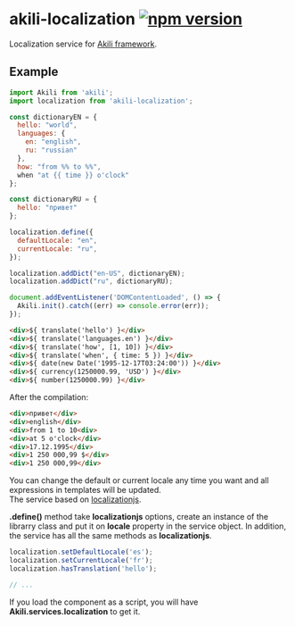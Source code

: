 # akili-localization [![npm version](https://badge.fury.io/js/akili-localization.svg)](https://badge.fury.io/js/akili-localization)
Localization service for [Akili framework](https://github.com/ortexx/akili).

## Example

```js
import Akili from 'akili';
import localization from 'akili-localization';

const dictionaryEN = {
  hello: "world",
  languages: {
    en: "english",
    ru: "russian"
  },
  how: "from %% to %%",
  when "at {{ time }} o'clock"
};

const dictionaryRU = {
  hello: "привет"
};

localization.define({
  defaultLocale: "en",
  currentLocale: "ru",
});

localization.addDict("en-US", dictionaryEN);
localization.addDict("ru", dictionaryRU);

document.addEventListener('DOMContentLoaded', () => {
  Akili.init().catch((err) => console.error(err));
});
```

```html
<div>${ translate('hello') }</div>
<div>${ translate('languages.en') }</div>
<div>${ translate('how', [1, 10]) }</div>
<div>${ translate('when', { time: 5 }) }</div>
<div>${ date(new Date('1995-12-17T03:24:00')) }</div>
<div>${ currency(1250000.99, 'USD') }</div>
<div>${ number(1250000.99) }</div>
```

After the compilation:

```html
<div>привет</div>
<div>english</div>
<div>from 1 to 10<div>
<div>at 5 o'clock</div>
<div>17.12.1995</div>
<div>1 250 000,99 $</div>
<div>1 250 000,99</div>
```

You can change the default or current locale any time you want and all expressions in templates will be updated.  
The service based on [localizationjs](https://github.com/ortexx/localizationjs). 

__.define()__ method take __localizationjs__ options, create an instance of the librarry class and put it on __locale__ property in the service object.
In addition, the service has all the same methods as __localizationjs__.

```javascript
localization.setDefaultLocale('es');
localization.setCurrentLocale('fr');
localization.hasTranslation('hello');

// ...
```

If you load the component as a script, you will have __Akili.services.localization__ to get it.

 